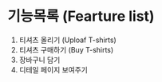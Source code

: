 # 기능목록 (Fearture list)
1. 티셔츠 올리기 (Uploaf T-shirts)
2. 티셔츠 구매하기 (Buy T-shirts)
3. 장바구니 담기
4. 디테일 페이지 보여주기
